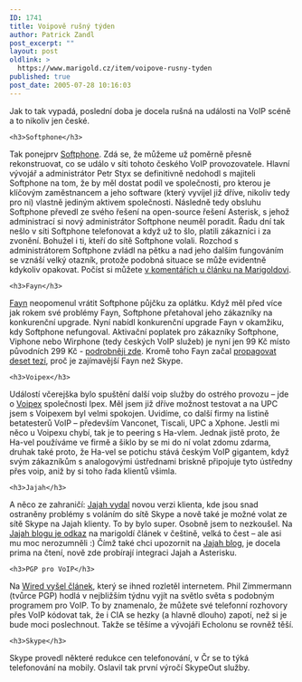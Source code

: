 ```yaml
---
ID: 1741
title: Voipově rušný týden
author: Patrick Zandl
post_excerpt: ""
layout: post
oldlink: >
  https://www.marigold.cz/item/voipove-rusny-tyden
published: true
post_date: 2005-07-28 10:16:03
---
```

<p>Jak to tak vypadá, poslední doba je docela rušná na události na VoIP scéně a to nikoliv jen české. </p>

	<h3>Softphone</h3>
<p>Tak ponejprv <a href="http://www.softphone.cz">Softphone</a>. Zdá se, že můžeme už poměrně přesně rekonstruovat, co se událo v síti tohoto českého VoIP provozovatele. Hlavní vývojář a administrátor Petr Styx se definitivně nedohodl s majiteli Softphone na tom, že by měl dostat podíl ve společnosti, pro kterou je klíčovým zaměstnancem a jeho software (který vyvíjel již dříve, nikoliv tedy pro ni) vlastně jediným aktivem společnosti. Následně tedy obsluhu Softphone převedl ze svého řešení na open-source řešení Asterisk, s jehož administrací si nový administrátor Softphone neuměl poradit. Řadu dní tak nešlo v síti Softphone telefonovat a když už to šlo, platili zákazníci i za zvonění. Bohužel i ti, kteří do sítě Softphone volali. Rozchod s administrátorem Softphone zvládl na pětku a nad jeho dalším fungováním se vznáší velký otazník, protože podobná situace se může evidentně kdykoliv opakovat. Počíst si můžete <a href="/item/vypadek-softphone-rozchod-s-administratorem">v komentářích u článku na Marigoldovi</a>.</p>

	<h3>Fayn</h3>
<p><a href="http://www.fayn.cz">Fayn</a> neopomenul vrátit Softphone půjčku za oplátku. Když měl před více jak rokem své problémy Fayn, Softphone přetahoval jeho zákazníky na konkurenční upgrade. Nyní nabídl konkurenční upgrade Fayn v okamžiku, kdy Softphone nefungoval. Aktivační poplatek pro zákazníky Softphone, Viphone nebo Wirphone (tedy českých VoIP služeb) je nyní jen 99 Kč místo původních 299 Kč - <a href="http://www.fayn.cz/default.asp?p=press_show&amp;id=75">podrobněji zde</a>. Kromě toho Fayn začal <a href="http://www.fayn.cz/fayn.asp?pack=1&amp;p=page&amp;id=33&amp;u=1">propagovat deset tezí</a>, proč je zajímavější Fayn než Skype. </p>

	<h3>Voipex</h3>
<p>Událostí včerejška bylo spuštění další voip služby do ostrého provozu – jde o <a href="http://www.voipex.cz">Voipex</a> společnosti Ipex. Měl jsem již dříve možnost testovat a na UPC jsem s Voipexem byl velmi spokojen. Uvidíme, co další firmy na listině betatesterů VoIP – především Vanconet, Tiscali, UPC a Xphone. Jestli mi něco u Voipexu chybí, tak je to peering s Ha-vlem. Jednak jistě proto, že Ha-vel používáme ve firmě a šiklo by se mi do ní volat zdomu zdarma, druhak také proto, že Ha-vel se potichu stává českým VoIP gigantem, když svým zákazníkům s analogovými ústřednami briskně připojuje tyto ústředny přes voip, aniž by si toho řada klientů všimla. </p>

	<h3>Jajah</h3>
<p>A něco ze zahraničí: <a href="http://blog.jajah.com/index.php?/archives/23-New-JAJAH-version-out-now!.html">Jajah vydal</a> novou verzi klienta, kde jsou snad ostraněny problémy s voláním do sítě Skype a nově také je možné volat ze sítě Skype na Jajah klienty. To by bylo super. Osobně jsem to nezkoušel. Na <a href="http://blog.jajah.com/index.php?/archives/29-JAJAH-in-the-blogosphere-....html">Jajah blogu je odkaz</a> na marigoldí článek v češtině, velká to čest – ale asi mu moc nerozumněli :) Čímž také chci upozornit na <a href="http://blog.jajah.com">Jajah blog</a>, je docela prima na čtení, nově zde probírají integraci Jajah a Asterisku.</p>

	<h3>PGP pro VoIP</h3>
<p>Na <a href="http://www.wired.com/news/technology/0,1282,68306,00.html">Wired vyšel článek</a>, který se ihned rozletěl internetem. Phil Zimmermann  (tvůrce PGP) hodlá v nejbližším týdnu vyjít na světlo světa s podobným programem pro VoIP. To by znamenalo, že můžete své telefonní rozhovory přes VoIP kódovat tak, že i CIA se hezky (a hlavně dlouho) zapotí, než si je bude moci poslechnout.  Takže se těšíme a vývojáři Echolonu se rovněž těší.
</p>

	<h3>Skype</h3>
<p>Skype provedl některé redukce cen telefonování, v Čr se to týká telefonování na mobily. Oslavil tak první výročí SkypeOut služby.
</p>
